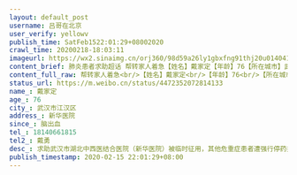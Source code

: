 ```yaml
---
layout: default_post
username: 吕哥在北京
user_verify: yellowv
publish_time: SatFeb1522:01:29+08002020
crawl_time: 20200218-18:03:11
imageurl: https://wx2.sinaimg.cn/orj360/98d59a26ly1gbxfng91thj20u014041m.jpg,https://wx4.sinaimg.cn/orj360/98d59a26ly1gbxfngfwyjj20o00y4tbi.jpg,https://wx2.sinaimg.cn/orj360/98d59a26ly1gbxfng3r7sj20u0140q63.jpg
content_brief: 肺炎患者求助超话 帮转家人着急【姓名】戴家定【年龄】76【所在城市】武汉市江汉区【所在小区、社区】新华医院【患病时间】脑出血【联系方式】18140661815【其他紧急联系人】戴勇【病情描述】求助 武汉市湖北中西医结合医院（新华医院）被临时征用，其他危重症患者遭强行停药并被迫办理出 ...全文
content_full_raw: 帮转家人着急<br/>【姓名】戴家定<br/>【年龄】76<br/>【所在城市】武汉市江汉区<br/>【所在小区、社区】新华医院<br/>【患病时间】脑出血<br/>【联系方式】18140661815<br/>【其他紧急联系人】戴勇<br/>【病情描述】求助武汉市湖北中西医结合医院（新华医院）被临时征用，其他危重症患者遭强行停药并被迫办理出院手续要求今晚必须出院，除了新冠患者，其他病患都不配活着吗！！！<br/>外公于年前突发脑溢血不慎跌倒，从1月23号起一直在武汉新华医院ICU抢救，期间动过开颅及气管侧切手术，到目前一直未清醒，前两天因ICU里转入新冠肺炎患者，在外公尚未脱离生命危险的情况下院方将其转入普通病房，今天又临时接到医院通知，医院被紧急征用，院方要求我们今晚必须出院，强行停药并给我们办理出院手续，现在这个时间我们还能去哪？<br/>昨天看到92岁的新冠患者出院的新闻，可我的外公谁来关心，是不是只有新冠患者才配活着！！！！求大家帮帮忙，我们还能怎么办！！！！！<adata-url="http://t.cn/ELT0hke"href="http://weibo.com/p/1001018008611000000000000"data-hide=""><spanclass='url-icon'><imgstyle='width:1rem;height:1rem'src='https://h5.sinaimg.cn/upload/2015/09/25/3/timeline_card_small_location_default.png'></span><spanclass="surl-text">北京</span></a>
status_url: https://m.weibo.cn/status/4472352072814133
name_: 戴家定
age_: 76
city_: 武汉市江汉区
address_: 新华医院
since_: 脑出血
tel_: 18140661815
tel2_: 戴勇
desc_: 求助武汉市湖北中西医结合医院（新华医院）被临时征用，其他危重症患者遭强行停药并被迫办理出院手续要求今晚必须出院，除了新冠患者，其他病患都不配活着吗！！！外公于年前突发脑溢血不慎跌倒，从1月23号起一直在武汉新华医院ICU抢救，期间动过开颅及气管侧切手术，到目前一直未清醒，前两天因ICU里转入新冠肺炎患者，在外公尚未脱离生命危险的情况下院方将其转入普通病房，今天又临时接到医院通知，医院被紧急征用，院方要求我们今晚必须出院，强行停药并给我们办理出院手续，现在这个时间我们还能去哪？昨天看到92岁的新冠患者出院的新闻，可我的外公谁来关心，是不是只有新冠患者才配活着！！！！求大家帮帮忙，我们还能怎么办！！！！！<adata-url="http//t.cn/ELT0hke"href="http//weibo.com/p/1001018008611000000000000"data-hide=""><spanclass='url-icon'><imgstyle='width1rem;height1rem'src='https//h5.sinaimg.cn/upload/2015/09/25/3/timeline_card_small_location_default.png'></span><spanclass="surl-text">北京</span></a>
publish_timestamp: 2020-02-15 22:01:29+08:00
---
```

